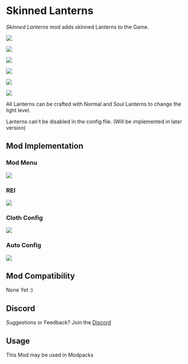# Skinned Lanterns

*Skinned Lanterns* mod adds skinned Lanterns to the Game.

![](https://i.imgur.com/OHXm6A6.png)

![](https://i.imgur.com/qEl77Pv.gif)

![](https://i.imgur.com/PNjUh1m.png)

![](https://i.imgur.com/oh9Bikk.gif)

![](https://i.imgur.com/19Yfrtf.png)

![](https://i.imgur.com/7kZVqJh.gif)

All Lanterns can be crafted with Normal and Soul Lanterns to change the light level.

Lanterns can't be disabled in the config file. (Will be implemented in later version)

## Mod Implementation
### Mod Menu

![](https://i.imgur.com/dMYWAjn.png)
### REI

![](https://i.imgur.com/CDI8Ibi.png)
### Cloth Config

![](https://i.imgur.com/AkpzyeC.png)
### Auto Config

![](https://gitlab.com/sargunv-mc-mods/auto-config/-/wikis/uploads/40f156d3bcaa007e5e2c8fd7e5389613/image.png)

## Mod Compatibility

None Yet :)

## Discord

Suggestions or Feedback? Join the [Discord](https://discord.gg/JxQPZX)

## Usage

This Mod may be used in Modpacks
